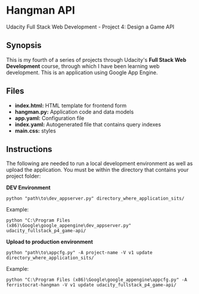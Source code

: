 # Hangman API
Udacity Full Stack Web Development - Project 4: Design a Game API

## Synopsis

This is my fourth of a series of projects through Udacity's **Full Stack Web Development** course, through which I have been learning web development.  This is an application using Google App Engine.

## Files

* **index.html:** HTML template for frontend form
* **hangman.py:** Application code and data models
* **app.yaml:** Configuration file
* **index.yaml:** Autogenerated file that contains query indexes
* **main.css:** styles

## Instructions

The following are needed to run a local development environment as well as upload the application.  You must be within the directory that contains your project folder:

**DEV Environment**
```
python "path\to\dev_appserver.py" directory_where_application_sits/
```
Example:
```
python "C:\Program Files (x86)\Google\google_appengine\dev_appserver.py" udacity_fullstack_p4_game-api/
```
**Upload to production environment**
```
python "path\to\appcfg.py" -A project-name -V v1 update directory_where_application_sits/
```
Example:
```
python "C:\Program Files (x86)\Google\google_appengine\appcfg.py" -A ferristocrat-hangman -V v1 update udacity_fullstack_p4_game-api/
```